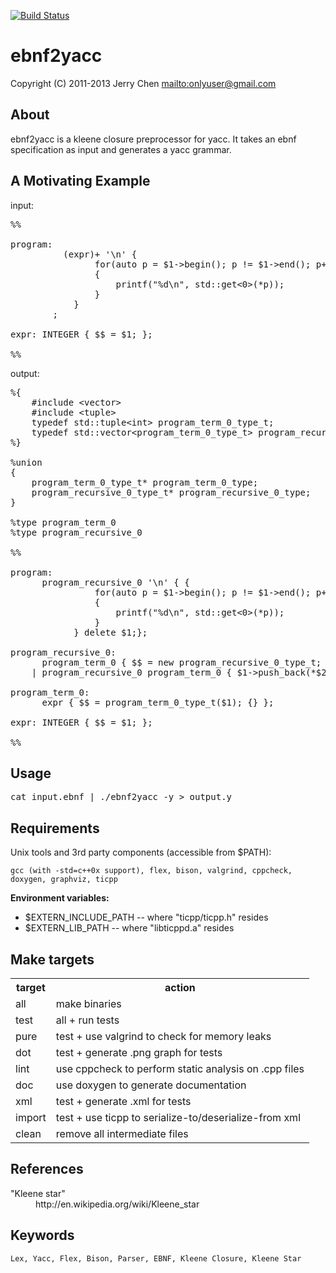 [![Build Status](https://secure.travis-ci.org/onlyuser/ebnf2yacc.png)](http://travis-ci.org/onlyuser/ebnf2yacc)

ebnf2yacc
=========

Copyright (C) 2011-2013 Jerry Chen <mailto:onlyuser@gmail.com>

About
-----

ebnf2yacc is a kleene closure preprocessor for yacc.
It takes an ebnf specification as input and generates a yacc grammar.

A Motivating Example
--------------------

input:
<pre>
%%

program:
          (expr)+ '\n' {
                for(auto p = $1->begin(); p != $1->end(); p++)
                {
                    printf("%d\n", std::get<0>(*p));
                }
            }
        ;

expr: INTEGER { $$ = $1; };

%%
</pre>

output:
<pre>
%{
    #include &lt;vector&gt;
    #include &lt;tuple&gt;
    typedef std::tuple&lt;int&gt; program_term_0_type_t;
    typedef std::vector&lt;program_term_0_type_t&gt; program_recursive_0_type_t;
%}

%union 
{
    program_term_0_type_t* program_term_0_type;
    program_recursive_0_type_t* program_recursive_0_type;
}

%type<program_term_0_type> program_term_0
%type<program_recursive_0_type> program_recursive_0

%%

program:
      program_recursive_0 '\n' { {
                for(auto p = $1->begin(); p != $1->end(); p++)
                {
                    printf("%d\n", std::get<0>(*p));
                }
            } delete $1;};

program_recursive_0:
      program_term_0 { $$ = new program_recursive_0_type_t; $$->push_back(*$1); delete $1; }
    | program_recursive_0 program_term_0 { $1->push_back(*$2); delete $2; $$ = $1; };

program_term_0:
      expr { $$ = program_term_0_type_t($1); {} };

expr: INTEGER { $$ = $1; };

%%
</pre>

Usage
-----

<pre>
cat input.ebnf | ./ebnf2yacc -y > output.y
</pre>

Requirements
------------

Unix tools and 3rd party components (accessible from $PATH):

    gcc (with -std=c++0x support), flex, bison, valgrind, cppcheck, doxygen, graphviz, ticpp

**Environment variables:**

* $EXTERN_INCLUDE_PATH -- where "ticpp/ticpp.h" resides
* $EXTERN_LIB_PATH     -- where "libticppd.a" resides

Make targets
------------

<table>
    <tr><th> target </th><th> action                                                </th></tr>
    <tr><td> all    </td><td> make binaries                                         </td></tr>
    <tr><td> test   </td><td> all + run tests                                       </td></tr>
    <tr><td> pure   </td><td> test + use valgrind to check for memory leaks         </td></tr>
    <tr><td> dot    </td><td> test + generate .png graph for tests                  </td></tr>
    <tr><td> lint   </td><td> use cppcheck to perform static analysis on .cpp files </td></tr>
    <tr><td> doc    </td><td> use doxygen to generate documentation                 </td></tr>
    <tr><td> xml    </td><td> test + generate .xml for tests                        </td></tr>
    <tr><td> import </td><td> test + use ticpp to serialize-to/deserialize-from xml </td></tr>
    <tr><td> clean  </td><td> remove all intermediate files                         </td></tr>
</table>

References
----------

<dl>
    <dt>"Kleene star"</dt>
    <dd>http://en.wikipedia.org/wiki/Kleene_star</dd>
</dl>

Keywords
--------

    Lex, Yacc, Flex, Bison, Parser, EBNF, Kleene Closure, Kleene Star
